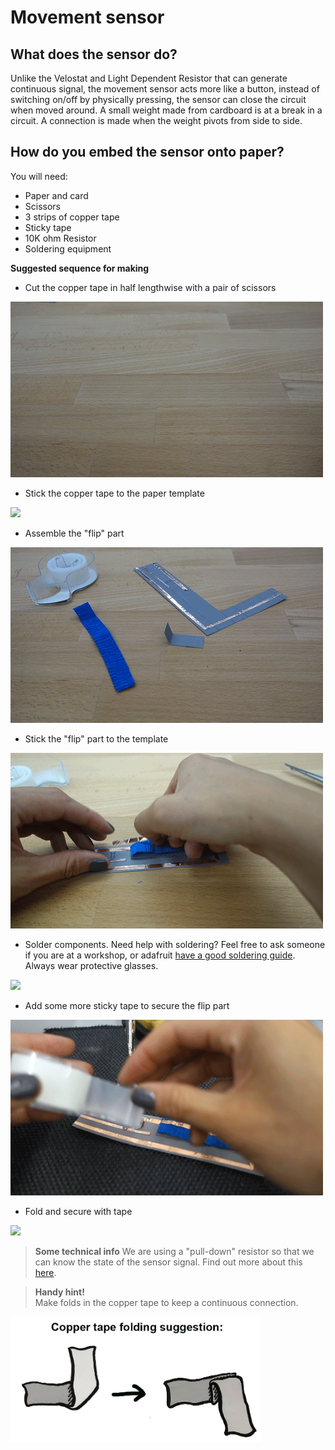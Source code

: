# **Movement sensor**
## **What does the sensor do?**
Unlike the Velostat and Light Dependent Resistor that can generate continuous signal, the movement sensor acts more like a button, instead of switching on/off by physically pressing, the sensor can close the circuit when moved around. A small weight made from cardboard is at a break in a circuit. A connection is made when the weight pivots from side to side.

## **How do you embed the sensor onto paper?**
You will need:
- Paper and card
- Scissors
- 3 strips of copper tape
- Sticky tape
- 10K ohm Resistor
- Soldering equipment

**Suggested sequence for making**
- Cut the copper tape in half lengthwise with a pair of scissors
<img src="./imgs/cut_24_0-18.gif"/>

- Stick the copper tape to the paper template
<img src="./imgs/flip-tape_18_0-18.gif"/>

- Assemble the "flip" part
<img src="./imgs/flip-flip_18_0-18.gif"/>

- Stick the "flip" part to the template
<img src="./imgs/flip-stick_18_0-18.gif"/>

- Solder components. Need help with soldering? Feel free to ask someone if you are at a workshop, or adafruit [have a good soldering guide](https://learn.adafruit.com/adafruit-guide-excellent-soldering/making-a-good-solder-joint). Always wear protective glasses.
<img src="./imgs/flip-solder_18_0-18.gif"/>

- Add some more sticky tape to secure the flip part
<img src="./imgs/flip-stick2_18_0-18.gif"/>

- Fold and secure with tape
<img src="./imgs/flip-fold_18_0-18.gif"/>

>**Some technical info**
>We are using a "pull-down" resistor so that we can know the state of the sensor signal. Find out more about this [here](http://cnmat.berkeley.edu/recipe/how_and_why_add_pull_and_pull_down_resistors_microcontroller_i_o_).

> **Handy hint!**  
>Make folds in the copper tape to keep a continuous connection.

<img src="./imgs/folding.png" width="400" />
